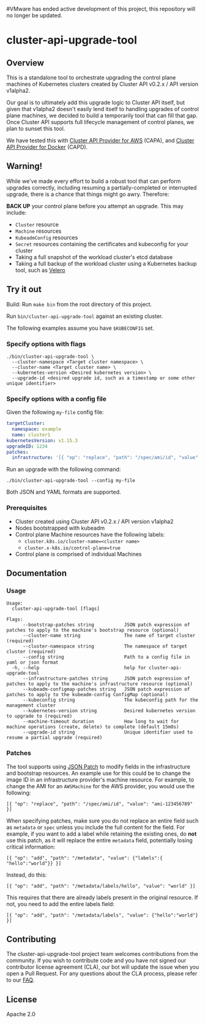 #VMware has ended active development of this project, this repository will no longer be updated.

# cluster-api-upgrade-tool

## Overview

This is a standalone tool to orchestrate upgrading the control plane machines of Kubernetes clusters created by Cluster
API v0.2.x / API version v1alpha2.

Our goal is to ultimately add this upgrade logic to Cluster API itself, but given that v1alpha2 doesn't easily lend
itself to handling upgrades of control plane machines, we decided to build a temporarily tool that can fill that gap.
Once Cluster API supports full lifecycle management of control planes, we plan to sunset this tool.

We have tested this with [Cluster API Provider for AWS](http://github.com/kubernetes-sigs/cluster-api-provider-aws)
(CAPA), and [Cluster API Provider for Docker](http://github.com/kubernetes-sigs/cluster-api-provider-docker) (CAPD).

## Warning!

While we've made every effort to build a robust tool that can perform upgrades correctly, including resuming a
partially-completed or interrupted upgrade, there is a chance that things might go awry. Therefore:

**BACK UP** your control plane before you attempt an upgrade. This may include:

- `Cluster` resource
- `Machine` resources
- `KubeadmConfig` resources
- `Secret` resources containing the certificates and kubeconfig for your cluster
- Taking a full snapshot of the workload cluster's etcd database
- Taking a full backup of the workload cluster using a Kubernetes backup tool, such as [Velero](https://velero.io)

## Try it out

Build: Run `make bin` from the root directory of this project.

Run `bin/cluster-api-upgrade-tool` against an existing cluster.

The following examples assume you have `$KUBECONFIG` set.


### Specify options with flags

```
./bin/cluster-api-upgrade-tool \
  --cluster-namespace <Target cluster namespace> \
  --cluster-name <Target cluster name> \
  --kubernetes-version <Desired kubernetes version> \
  --upgrade-id <desired upgrade id, such as a timestamp or some other unique identifier>
```

### Specify options with a config file

Given the following `my-file` config file:

```yaml
targetCluster:
  namespace: example
  name: cluster1
kubernetesVersion: v1.15.3
upgradeID: 1234
patches:
  infrastructure: '[{ "op": "replace", "path": "/spec/ami/id", "value": "ami-123456789" }]'
```

Run an upgrade with the following command:

```
./bin/cluster-api-upgrade-tool --config my-file
```

Both JSON and YAML formats are supported.

### Prerequisites

* Cluster created using Cluster API v0.2.x / API version v1alpha2
* Nodes bootstrapped with kubeadm
* Control plane Machine resources have the following labels:
  * `cluster.k8s.io/cluster-name=<cluster name>`
  * `cluster.x-k8s.io/control-plane=true`
* Control plane is comprised of individual Machines

## Documentation

### Usage

```
Usage:
  cluster-api-upgrade-tool [flags]

Flags:
      --bootstrap-patches string           JSON patch expression of patches to apply to the machine's bootstrap resource (optional)
      --cluster-name string                The name of target cluster (required)
      --cluster-namespace string           The namespace of target cluster (required)
      --config string                      Path to a config file in yaml or json format
  -h, --help                               help for cluster-api-upgrade-tool
      --infrastructure-patches string      JSON patch expression of patches to apply to the machine's infrastructure resource (optional)
      --kubeadm-configmap-patches string   JSON patch expression of patches to apply to the kubeadm-config ConfigMap (optional)
      --kubeconfig string                  The kubeconfig path for the management cluster
      --kubernetes-version string          Desired kubernetes version to upgrade to (required)
      --machine-timeout duration           How long to wait for machine operations (create, delete) to complete (default 15m0s)
      --upgrade-id string                  Unique identifier used to resume a partial upgrade (required)
```

### Patches

The tool supports using [JSON Patch](https://tools.ietf.org/html/rfc6902) to modify fields in the infrastructure and
bootstrap resources. An example use for this could be to change the image ID in an infrastructure provider's
machine resource. For example, to change the AMI for an `AWSMachine` for the AWS provider, you would use the following:

```
[{ "op": "replace", "path": "/spec/ami/id", "value": "ami-123456789" }]
```

When specifying patches, make sure you do not replace an entire field such as `metadata` or `spec` unless you include
the full content for the field. For example, if you want to add a label while retaining the existing ones, do **not**
use this patch, as it will replace the entire `metadata` field, potentially losing critical information:

```
[{ "op": "add", "path": "/metadata", "value": {"labels":{ "hello":"world"}} }]
```

Instead, do this:

```
[{ "op": "add", "path": "/metadata/labels/hello", "value": "world" }]
```

This requires that there are already labels present in the original resource. If not, you need to add the entire
labels field:

```
[{ "op": "add", "path": "/metadata/labels", "value": {"hello":"world"} }]
```

## Contributing

The cluster-api-upgrade-tool project team welcomes contributions from the community. If you wish to contribute code and
you have not signed our contributor license agreement (CLA), our bot will update the issue when you open a Pull Request.
For any questions about the CLA process, please refer to our [FAQ](https://cla.vmware.com/faq).

## License

Apache 2.0

